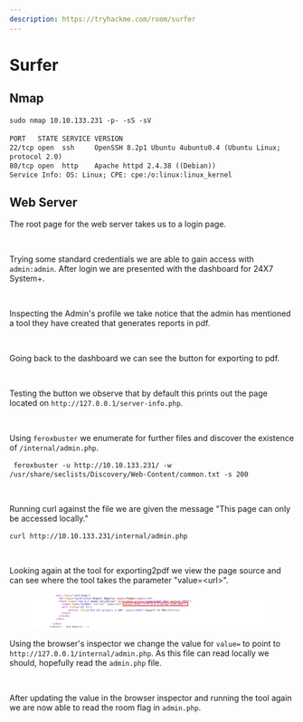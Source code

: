 ```yaml
---
description: https://tryhackme.com/room/surfer
---
```


# Surfer

## Nmap

```
sudo nmap 10.10.133.231 -p- -sS -sV

PORT   STATE SERVICE VERSION
22/tcp open  ssh     OpenSSH 8.2p1 Ubuntu 4ubuntu0.4 (Ubuntu Linux; protocol 2.0)
80/tcp open  http    Apache httpd 2.4.38 ((Debian))
Service Info: OS: Linux; CPE: cpe:/o:linux:linux_kernel
```

## Web Server

The root page for the web server takes us to a login page.

<figure><img src="../../../.gitbook/assets/image (3) (1) (3).png" alt=""><figcaption></figcaption></figure>

Trying some standard credentials we are able to gain access with `admin:admin`. After login we are presented with the dashboard for 24X7 System+.

<figure><img src="../../../.gitbook/assets/image (5) (2) (3).png" alt=""><figcaption></figcaption></figure>

Inspecting the Admin's profile we take notice that the admin has mentioned a tool they have created that generates reports in pdf.

<figure><img src="../../../.gitbook/assets/image (1) (2) (2).png" alt=""><figcaption></figcaption></figure>

Going back to the dashboard we can see the button for exporting to pdf.

<figure><img src="../../../.gitbook/assets/image (4) (1) (2) (2).png" alt=""><figcaption></figcaption></figure>

Testing the button we observe that by default this prints out the page located on `http://127.0.0.1/server-info.php`.

<figure><img src="../../../.gitbook/assets/image (8) (2) (1).png" alt=""><figcaption></figcaption></figure>

Using `feroxbuster` we enumerate for further files and discover the existence of `/internal/admin.php`.

```
 feroxbuster -u http://10.10.133.231/ -w /usr/share/seclists/Discovery/Web-Content/common.txt -s 200 
```

<figure><img src="../../../.gitbook/assets/image (9) (1) (3).png" alt=""><figcaption></figcaption></figure>

Running curl against the file we are given the message "This page can only be accessed locally."

```
curl http://10.10.133.231/internal/admin.php
```

<figure><img src="../../../.gitbook/assets/image (10) (4).png" alt=""><figcaption></figcaption></figure>

Looking again at the tool for exporting2pdf we view the page source and can see where the tool takes the parameter "value=\<url>".&#x20;

<figure><img src="../../../.gitbook/assets/image (7) (1) (1) (3) (1).png" alt=""><figcaption></figcaption></figure>

Using the browser's inspector we change the value for `value=` to point to `http://127.0.0.1/internal/admin.php`. As this file can read locally we should, hopefully read the `admin.php` file.

<figure><img src="../../../.gitbook/assets/image (2) (1) (1) (2).png" alt=""><figcaption></figcaption></figure>

After updating the value in the browser inspector and running the tool again we are now able to read the room flag in `admin.php`.

<figure><img src="../../../.gitbook/assets/image (6) (2) (1).png" alt=""><figcaption></figcaption></figure>
